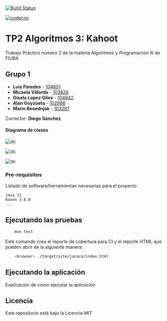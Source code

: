 [![Build Status](https://travis-ci.org/gylopezgiles/TP2.svg?branch=master)](https://travis-ci.org/gylopezgiles/TP2)

[![codecov](https://codecov.io/gh/gylopezgiles/TP2/branch/master/graph/badge.svg)](https://codecov.io/gh/gylopezgiles/TP2)



# TP2 Algoritmos 3: Kahoot

Trabajo Práctico número 2 de la materia Algoritmos y Programación III de FIUBA

## Grupo 1

* **Luis Paredes** - [104851](https://github.com/LuisParedes1)
* **Micaela Villordo** - [103828](https://github.com/micaelavillordo)
* **Gisela Lopez Giles** - [104842](https://github.com/gylopezgiles)
* **Alan Goyzueta** - [102988](https://github.com/AlanCristianGoyzueta)
* **Mario Besednjak** - [103287](https://github.com/besednjak)

Corrector: **Diego Sánchez**

#### Diagrama de clases

![dc](http://www.plantuml.com/plantuml/proxy?cache=no&src=https://raw.githubusercontent.com/gylopezgiles/TP2/develop/doc/Diagramas/Diagramas_Clase/partida/partida.plantuml)

![dc](http://www.plantuml.com/plantuml/proxy?cache=no&src=https://raw.githubusercontent.com/gylopezgiles/TP2/develop/doc/Diagramas/Diagramas_Clase/pregunta/pregunta.plantuml)

![dc](http://www.plantuml.com/plantuml/proxy?cache=no&src=https://raw.githubusercontent.com/gylopezgiles/TP2/develop/doc/Diagramas/Diagramas_Clase/modificable/modificable.plantuml)

### Pre-requisitos

Listado de software/herramientas necesarias para el proyecto

```
java 11
maven 3.6.0
...
```

## Ejecutando las pruebas

```bash
    mvn test
```

Este comando crea el reporte de cobertura para CI y el reporte HTML que pueden abrir de la siguiente manera:

```bash
    <browser> ./target/site/jacoco/index.html
```

## Ejecutando la aplicación

Explicación de como ejecutar la aplicación

## Licencia

Este repositorio está bajo la Licencia MIT
